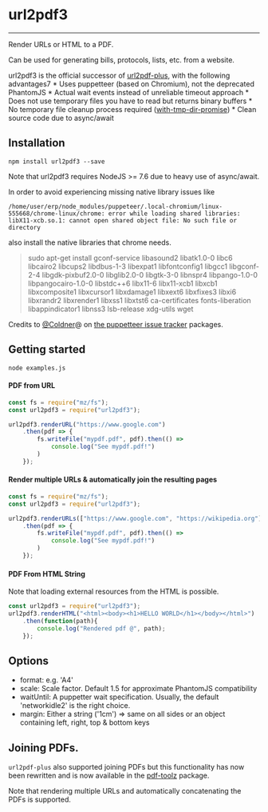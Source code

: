 # url2pdf3
---
Render URLs or HTML to a PDF.

Can be used for generating bills, protocols, lists, etc. from a website.

url2pdf3 is the official successor of [url2pdf-plus](https://github.com/FelixFurtmayr/url2pdf-plus), with the following advantages7
    * Uses puppetteer (based on Chromium), not the deprecated PhantomJS
    * Actual wait events instead of unreliable timeout approach
    * Does not use temporary files you have to read but returns binary buffers
    * No temporary file cleanup process required ([with-tmp-dir-promise](https://github.com/Rapidfacture/with-tmp-dir-promise))
    * Clean source code due to async/await

## Installation ##

    npm install url2pdf3 --save

Note that url2pdf3 requires NodeJS >= 7.6 due to heavy use of async/await.

In order to avoid experiencing missing native library issues like

```
/home/user/erp/node_modules/puppeteer/.local-chromium/linux-555668/chrome-linux/chrome: error while loading shared libraries: libX11-xcb.so.1: cannot open shared object file: No such file or directory
```

also install the native libraries that chrome needs.

> sudo apt-get install gconf-service libasound2 libatk1.0-0 libc6 libcairo2 libcups2 libdbus-1-3 libexpat1 libfontconfig1 libgcc1 libgconf-2-4 libgdk-pixbuf2.0-0 libglib2.0-0 libgtk-3-0 libnspr4 libpango-1.0-0 libpangocairo-1.0-0 libstdc++6 libx11-6 libx11-xcb1 libxcb1 libxcomposite1 libxcursor1 libxdamage1 libxext6 libxfixes3 libxi6 libxrandr2 libxrender1 libxss1 libxtst6 ca-certificates fonts-liberation libappindicator1 libnss3 lsb-release xdg-utils wget

Credits to [@Coldner](https://github.com/coldner")@ on [the puppetteer issue tracker](href="https://github.com/Googlechrome/puppeteer/issues/290") packages.

## Getting started ##

    node examples.js

#### PDF from URL

```javascript
const fs = require("mz/fs");
const url2pdf3 = require("url2pdf3");

url2pdf3.renderURL("https://www.google.com")
    .then(pdf => {
        fs.writeFile("mypdf.pdf", pdf).then(() =>
            console.log("See mypdf.pdf!")
        )
    });
```

#### Render multiple URLs & automatically join the resulting pages

```javascript
const fs = require("mz/fs");
const url2pdf3 = require("url2pdf3");

url2pdf3.renderURLs(["https://www.google.com", "https://wikipedia.org"])
    .then(pdf => {
        fs.writeFile("mypdf.pdf", pdf).then(() =>
            console.log("See mypdf.pdf!")
        )
    });
```

#### PDF From HTML String

Note that loading external resources from the HTML is possible.

```javascript
const url2pdf3 = require("url2pdf3");
url2pdf3.renderHTML("<html><body><h1>HELLO WORLD</h1></body></html>")
    .then(function(path){
        console.log("Rendered pdf @", path);
    });
```

## Options

 * format: e.g. 'A4'
 * scale: Scale factor. Default 1.5 for approximate PhantomJS compatibility
 * waitUntil: A puppetter wait specification. Usually, the default 'networkidle2' is the right choice.
 * margin: Either a string ('1cm') => same on all sides or an object containing left, right, top & bottom keys

## Joining PDFs.

`url2pdf-plus` also supported joining PDFs but this functionality has now been
rewritten and is now available in the [pdf-toolz](https://github.com/Rapidfacture/pdf-toolz) package.

Note that rendering multiple URLs and automatically concatenating the PDFs is supported.
